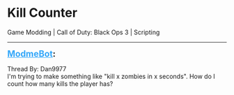 # Kill Counter
Game Modding | Call of Duty: Black Ops 3 | Scripting

---
<strong style="font-size: 1.4em;"><span style="text-decoration: underline;text-decoration-color: #34a7f9;"><span style="color:#34a7f9;">ModmeBot</span></span>:</strong>

<p>Thread By: Dan9977<br />I&#39;m trying to make something like &quot;kill x zombies in x seconds&quot;. How do I count how many kills the player has?</p>
